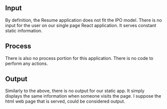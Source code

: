 ## Input
By definition, the Resume application does not fit the IPO model. There is no input for the user on our single page React application. It serves constant static information.

## Process
There is also no process portion for this application. There is no code to perform any actions.

## Output
Similarly to the above, there is no output for our static app. It simply displays the same information when someone visits the page. I suppose the html web page that is served, could be considered output.
